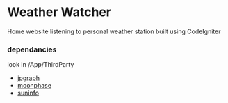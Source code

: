 # Weather Watcher
Home website listening to personal weather station
built using CodeIgniter

### dependancies 
look in /App/ThirdParty
- [jpgraph](https://jpgraph.net/)
- [moonphase](https://github.com/BitAndBlack/php-moon-phase)
- [suninfo](https://github.com/richard-keasley/suninfo)
